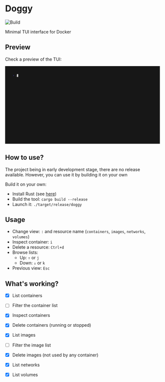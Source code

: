 # Doggy

![Build](https://github.com/pyaillet/doggy/actions/workflows/rust.yml/badge.svg)

Minimal TUI interface for Docker

## Preview

Check a preview of the TUI:

![Preview of the TUI](./doc/preview.gif)

## How to use?

The project being in early development stage, there are no release available.
However, you can use it by building it on your own

Build it on your own:

- Install Rust (see [here](https://www.rust-lang.org/tools/install))
- Build the tool: `cargo build --release`
- Launch it: `./target/release/doggy`

## Usage

- Change view: `:` and resource name (`containers`, `images`, `networks`, `volumes`)
- Inspect container: `i` 
- Delete a resource: `Ctrl+d`
- Browse lists:
  - Up: `↑` or `j`
  - Down: `↓` or `k`
- Previous view: `Esc`

## What's working?

- [x] List containers
- [ ] Filter the container list
- [x] Inspect containers
- [x] Delete containers (running or stopped)
- [x] List images
- [ ] Filter the image list
- [x] Delete images (not used by any container)
- [x] List networks
- [x] List volumes

